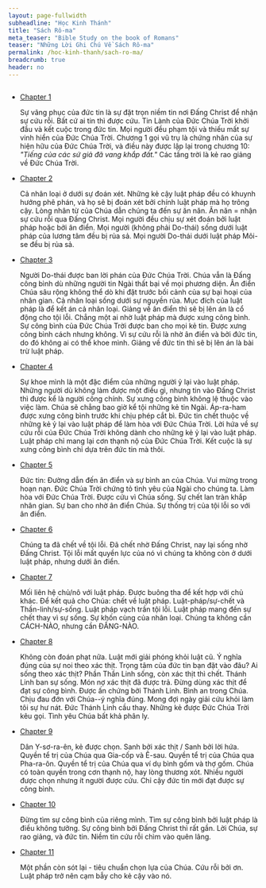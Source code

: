 ```yaml
---
layout: page-fullwidth
subheadline: "Học Kinh Thánh"
title: "Sách Rô-ma"
meta_teaser: "Bible Study on the book of Romans"
teaser: "Những Lời Ghi Chú Về Sách Rô-ma"
permalink: /hoc-kinh-thanh/sach-ro-ma/
breadcrumb: true
header: no
---
```

<!--more-->
<div class="small-12 columns" style="padding: 0px; border-bottom: none;">

<ul class="side-nav">
      <li><a href="/hoc-kinh-thanh/sach-ro-ma/01/">Chapter 1</a>
      <p style="font-weight: normal;">Sự vâng phục của đức tin là sự đặt trọn niềm tin nơi Đấng Christ để nhận sự cứu rỗi. Bất cứ ai tin thì được cứu. Tin Lành của Đức Chúa Trời khởi đầu và kết cuộc trong đức tin. Mọi người đều phạm tội và thiếu mất sự vinh hiển của Đức Chúa Trời. Chương 1 gọi vũ trụ là chứng nhân của sự hiện hữu của Đức Chúa Trời, và điều này được lập lại trong chương 10: <span style="font-style: italic;">"Tiếng của các sứ giả đã vang khắp đất."</span> Các tầng trời là kẻ rao giảng về Đức Chúa Trời.</p>
      </li>
      <li><a href="/hoc-kinh-thanh/sach-ro-ma/02/">Chapter 2</a>
      <p style="font-weight: normal;">Cả nhân loại ở dưới sự đoán xét. Những kẻ cậy luật pháp đều có khuynh hướng phê phán, và họ sẽ bị đoán xét bởi chính luật pháp mà họ trông cậy. Lòng nhân từ của Chúa dẫn chúng ta đến sự ăn năn. Ăn năn = nhận sự cứu rỗi qua Đấng Christ. Mọi người đều chịu sự xét đoán bởi luật pháp hoặc bởi ân điển. Mọi người (không phải Do-thái) sống dưới luật pháp của lương tâm đều bị rủa sả. Mọi người Do-thái dưới luật pháp Môi-se đều bị rủa sả.</p>
      </li>
      <li><a href="/hoc-kinh-thanh/sach-ro-ma/03/">Chapter 3</a>
      <p style="font-weight: normal;">Người Do-thái được ban lời phán của Đức Chúa Trời. Chúa vẫn là Đấng công bình dù những người tin Ngài thất bại về mọi phương diện. Ân điển Chúa sâu rộng không thể dò khi đặt trước bối cảnh của sự bại hoại của nhân gian. Cả nhân loại sống dưới sự nguyền rủa. Mục đích của luật pháp là để kết án cả nhân loại. Giảng về ân điển thì sẽ bị lên án là cổ động cho tội lỗi. Chẳng một ai nhờ luật pháp mà được xưng công bình. Sự công bình của Đức Chúa Trời được ban cho mọi kẻ tin. Được xưng công bình cách nhưng không. Vì sự cứu rỗi là nhờ ân điển và bởi đức tin, do đó không ai có thể khoe mình. Giảng về đức tin thì sẽ bị lên án là bài trừ luật pháp.</p>
      </li>
      <li><a href="/hoc-kinh-thanh/sach-ro-ma/04/">Chapter 4</a>
      <p style="font-weight: normal;">Sự khoe mình là một đặc điểm của những người ỷ lại vào luật pháp. Những người dù không làm được một điều gì, nhưng tin vào Đấng Christ thì được kể là người công chính. Sự xưng công bình không lệ thuộc vào việc làm. Chúa sẽ chẳng bao giờ kể tội những kẻ tin Ngài. Áp-ra-ham được xưng công bình trước khi chịu phép cắt bì. Đức tin chết thuộc về những kẻ ỷ lại vào luật pháp để làm hòa với Đức Chúa Trời. Lời hứa về sự cứu rỗi của Đức Chúa Trời không dành cho những kẻ ỷ lại vào luật pháp. Luật pháp chỉ mang lại cơn thạnh nộ của Đức Chúa Trời. Kết cuộc là sự xưng công bình chỉ dựa trên đức tin mà thôi.</p></li>
      <li><a href="/hoc-kinh-thanh/sach-ro-ma/05/">Chapter 5</a>
      <p style="font-weight: normal;">Đức tin: Đường dẫn đến ân điển và sự bình an của Chúa. Vui mừng trong hoạn nạn. Đức Chúa Trời chứng tỏ tình yêu của Ngài cho chúng ta. Làm hòa với Đức Chúa Trời. Được cứu vì Chúa sống. Sự chết lan tràn khắp nhân gian. Sự ban cho nhờ ân điển Chúa. Sự thống trị của tội lỗi so với ân điển.
      </p></li>
      <li><a href="/hoc-kinh-thanh/sach-ro-ma/06/">Chapter 6</a>
      <p style="font-weight: normal;">Chúng ta đã chết về tội lỗi. Đã chết nhờ Đấng Christ, nay lại sống nhờ Đấng Christ. Tội lỗi mất quyền lực của nó vì chúng ta không còn ở dưới luật pháp, nhưng dưới ân điển.
      </p></li>
      <li><a href="/hoc-kinh-thanh/sach-ro-ma/07/">Chapter 7</a>
      <p style="font-weight: normal;">Mối liên hệ chủ/nô với luật pháp. Được buông tha để kết hợp với chủ khác. Để kết quả cho Chúa: chết về luật pháp. Luật-pháp/sự-chết và Thần-linh/sự-sống. Luật pháp vạch trần tội lỗi. Luật pháp mang đến sự chết thay vì sự sống. Sự khốn cùng của nhân loại. Chúng ta không cần CÁCH-NÀO, nhưng cần ĐẤNG-NÀO.
      </p></li>
      <li><a href="/hoc-kinh-thanh/sach-ro-ma/08/">Chapter 8</a>
      <p style="font-weight: normal;">Không còn đoán phạt nữa. Luật mới giải phóng khỏi luật cũ. Ý nghĩa đúng của sự noi theo xác thịt. Trọng tâm của đức tin bạn đặt vào đâu? Ai sống theo xác thịt? Phần Thần Linh sống, còn xác thịt thì chết. Thánh Linh ban sự sống. Món nợ xác thịt đã được trả. Đừng dùng xác thịt để đạt sự công bình. Được ấn chứng bởi Thánh Linh.  Bình an trong Chúa. Chịu đau đớn với Chúa--ý nghĩa đúng. Mong đợi ngày giải cứu khỏi làm tôi sự hư nát. Đức Thánh Linh cầu thay. Những kẻ được Đức Chúa Trời kêu gọi. Tình yêu Chúa bất khả phân ly.
      </p></li>
      <li><a href="/hoc-kinh-thanh/sach-ro-ma/09/">Chapter 9</a>
      <p style="font-weight: normal;">Dân Y-sơ-ra-ên, kẻ được chọn. Sanh bởi xác thịt / Sanh bởi lời hứa. Quyền tể trị của Chúa qua Gia-cốp và Ê-sau. Quyền tể trị của Chúa qua Pha-ra-ôn. Quyền tể trị của Chúa qua ví dụ bình gốm và thợ gốm. Chúa có toàn quyền trong cơn thạnh nộ, hay lòng thương xót. Nhiều người được chọn nhưng ít người được cứu. Chỉ cậy đức tin mới đạt được sự công bình.
      </p></li>
      <li><a href="/hoc-kinh-thanh/sach-ro-ma/10/">Chapter 10</a>
      <p style="font-weight: normal;">Đừng tìm sự công bình của riêng mình. Tìm sự công bình bởi luật pháp là điều không tưởng. Sự công bình bởi Đấng Christ thì rất gần. Lời Chúa, sự rao giảng, và đức tin. Niềm tin cứu rỗi chìm vào quên lãng.
      </p></li>
      <li><a href="/hoc-kinh-thanh/sach-ro-ma/11/">Chapter 11</a>
      <p style="font-weight: normal;">Một phần còn sót lại - tiêu chuẩn chọn lựa của Chúa. Cứu rỗi bởi ơn. Luật pháp trở nên cạm bẫy cho kẻ cậy vào nó.
      </p></li>
</ul>
</div>
